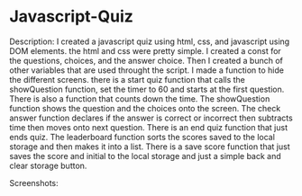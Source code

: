 # Javascript-Quiz

Description: 
I created a javascript quiz using html, css, and javascript using DOM elements. the html and css were pretty simple. I created a const for the questions, choices, and the answer choice. Then I created a bunch of other variables that are used throught the script. I made a function to hide the different screens. there is a start quiz function that calls the showQuestion function, set the timer to 60 and starts at the first question. There is also a function that counts down the time. The showQuestion function shows the question and the choices onto the screen. The check answer function declares if the answer is correct or incorrect then subtracts time then moves onto next question. There is an end quiz function that just ends quiz. The leaderboard function sorts the scores saved to the local storage and then makes it into a list. There is a save score function that just saves the score and initial to the local storage and just a simple back and clear storage button.

Screenshots:
